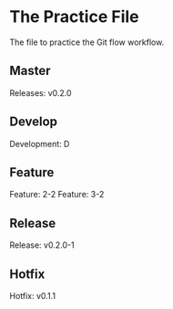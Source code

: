 # The Practice File
The file to practice the Git flow workflow.

## Master
Releases: v0.2.0

## Develop
Development: D

## Feature
Feature: 2-2
Feature: 3-2

## Release
Release: v0.2.0-1

## Hotfix
Hotfix: v0.1.1
